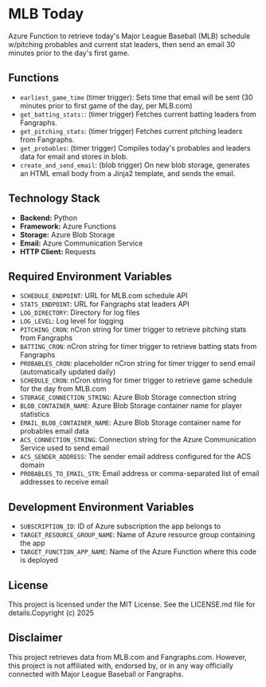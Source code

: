 # MLB Today

Azure Function to retrieve today's Major League Baseball (MLB) schedule w/pitching probables and current stat leaders, then send an email 30 minutes prior to the day's first game.

## Functions

*   `earliest_game_time` (timer trigger): Sets time that email will be sent (30 minutes prior to first game of the day, per MLB.com)
*   `get_batting_stats:`: (timer trigger) Fetches current batting leaders from Fangraphs.
*   `get_pitching_stats`: (timer trigger) Fetches current pitching leaders from Fangraphs.
*   `get_probables`: (timer trigger) Compiles today's probables and leaders data for email and stores in blob.
*   `create_and_send_email`: (blob trigger) On new blob storage, generates an HTML email body from a Jinja2 template, and sends the email.

## Technology Stack

*   **Backend:** Python
*   **Framework:** Azure Functions
*   **Storage:** Azure Blob Storage
*   **Email:** Azure Communication Service
*   **HTTP Client:** Requests

## Required Environment Variables

*   `SCHEDULE_ENDPOINT`: URL for MLB.com schedule API
*   `STATS_ENDPOINT`: URL for Fangraphs stat leaders API
*   `LOG_DIRECTORY`: Directory for log files
*   `LOG_LEVEL`: Log level for logging
*   `PITCHING_CRON`: nCron string for timer trigger to retrieve pitching stats from Fangraphs
*   `BATTING_CRON`: nCron string for timer trigger to retrieve batting stats from Fangraphs
*   `PROBABLES_CRON`: placeholder nCron string for timer trigger to send email (automatically updated daily)
*   `SCHEDULE_CRON`: nCron string for timer trigger to retrieve game schedule for the day from MLB.com
*   `STORAGE_CONNECTION_STRING`: Azure Blob Storage connection string
*   `BLOB_CONTAINER_NAME`: Azure Blob Storage container name for player statistics
*   `EMAIL_BLOB_CONTAINER_NAME`: Azure Blob Storage container name for probables email data
*   `ACS_CONNECTION_STRING`: Connection string for the Azure Communication Service used to send email
*   `ACS_SENDER_ADDRESS`: The sender email address configured for the ACS domain
*   `PROBABLES_TO_EMAIL_STR`: Email address or comma-separated list of email addresses to receive email

## Development Environment Variables
  
*   `SUBSCRIPTION_ID`: ID of Azure subscription the app belongs to
*   `TARGET_RESOURCE_GROUP_NAME`: Name of Azure resource group containing the app
*   `TARGET_FUNCTION_APP_NAME`: Name of the Azure Function where this code is deployed

## License

This project is licensed under the MIT License. See the LICENSE.md file for details.Copyright (c) 2025

## Disclaimer

This project retrieves data from MLB.com and Fangraphs.com. However, this project is not affiliated with, endorsed by, or in any way officially connected with Major League Baseball or Fangraphs.